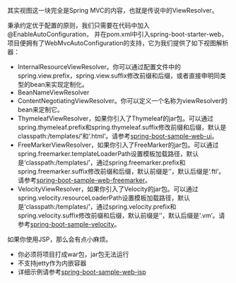 其实视图这一块完全是Spring MVC的内容，也就是传说中的ViewResolver。

秉承约定优于配置的原则，我们只需要在代码中加入@EnableAutoConfiguration，
并在pom.xml中引入spring-boot-starter-web，项目便拥有了WebMvcAutoConfiguration的支持，它为我们提供了如下视图解析器：
- InternalResourceViewResolver。你可以通过配置文件中的spring.view.prefix，spring.view.suffix修改前缀和后缀，或者直接申明同类型的bean来实现定制化。
- BeanNameViewResolver
- ContentNegotiatingViewResolver。你可以定义一个名称为viewResolver的bean来定制它。
- ThymeleafViewResolver，如果你引入了Thymeleaf的jar包。可以通过spring.thymeleaf.prefix和spring.thymeleaf.suffix修改前缀和后缀，默认是classpath:/templates/’和‘.html’。请参考[spring-boot-sample-web-ui](https://github.com/spring-projects/spring-boot/tree/v1.2.0.M2/spring-boot-samples/spring-boot-sample-web-ui)。
- FreeMarkerViewResolver，如果你引入了FreeMarker的jar包。可以通过spring.freemarker.templateLoaderPath设置模板加载路径，默认是‘classpath:/templates/’，通过spring.freemarker.prefix和spring.freemarker.suffix修改前缀和后缀，默认前缀是‘’，默认后缀是‘.ftl’。请参考[spring-boot-sample-web-freemarker](https://github.com/spring-projects/spring-boot/tree/v1.2.0.M2/spring-boot-samples/spring-boot-sample-web-freemarker)。
- VelocityViewResolver，如果你引入了Velocity的jar包。可以通过spring.velocity.resourceLoaderPath设置模板加载路径，默认是‘classpath:/templates/’，通过spring.velocity.prefix和spring.velocity.suffix修改前缀和后缀，默认前缀是‘’，默认后缀是‘.vm’。请参考[spring-boot-sample-velocity](https://github.com/spring-projects/spring-boot/tree/v1.2.0.M2/spring-boot-samples/spring-boot-sample-velocity)。

如果你使用JSP，那么会有点小麻烦。
- 你必须将项目打成war包，jar包无法运行
- 不支持jetty作为内嵌容器
- 详细示例请参考[spring-boot-sample-web-jsp](https://github.com/spring-projects/spring-boot/tree/v1.2.0.M2/spring-boot-samples/spring-boot-sample-web-jsp)
